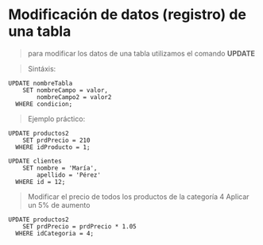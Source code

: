 # Modificación de datos (registro) de una tabla

> para modificar los datos de una tabla utilizamos el comando **UPDATE**


> Sintáxis:  

    UPDATE nombreTabla  
        SET nombreCampo = valor,  
            nombreCampo2 = valor2
      WHERE condicion;

> Ejemplo práctico:

    UPDATE productos2  
        SET prdPrecio = 210  
      WHERE idProducto = 1;

    UPDATE clientes  
        SET nombre = 'María',   
            apellido = 'Pérez'  
      WHERE id = 12;  

> Modificar el precio de todos los productos de la categoría 4
> Aplicar un 5% de aumento

    UPDATE productos2  
        SET prdPrecio = prdPrecio * 1.05  
      WHERE idCategoria = 4;  
